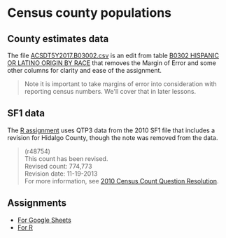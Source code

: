 # Census county populations

## County estimates data

The file [ACSDT5Y2017.B03002.csv](ACSDT5Y2017.B03002.csv) is an edit from table [B0302 HISPANIC OR LATINO ORIGIN BY RACE](https://data.census.gov/cedsci/table?q=Race%20and%20Ethnicity%20hispanic&lastDisplayedRow=20&table=B03002&tid=ACSDT1Y2017.B03002&t=Race%20and%20Ethnicity&hidePreview=true&g=0400000US48.050000) that removes the Margin of Error and some other columns for clarity and ease of the assignment.

> Note it is important to take margins of error into consideration with reporting census numbers. We'll cover that in later lessons.

## SF1 data

The [R assignment](rubric-r.md) uses QTP3 data from the 2010 SF1 file that includes a revision for Hidalgo County, though the note was removed from the data.

> (r48754)\
> This count has been revised.\
> Revised count: 774,773\
> Revision date: 11-19-2013\
> For more information, see [2010 Census Count Question Resolution](https://www.census.gov/prod/cen2010/notes/errata.pdf).

## Assignments

- [For Google Sheets](rubric-gs.md)
- [For R](rubric-r.md)
